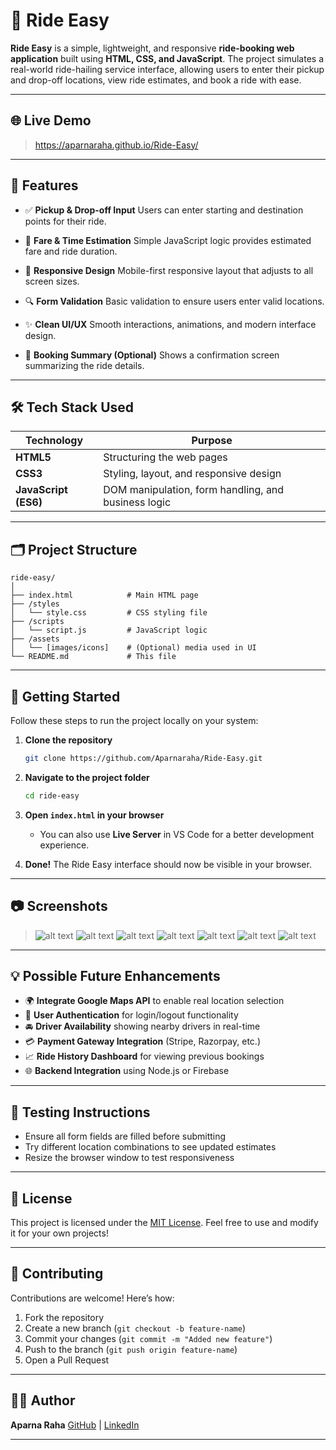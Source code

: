 

# 🚗 Ride Easy

**Ride Easy** is a simple, lightweight, and responsive **ride-booking web application** built using **HTML, CSS, and JavaScript**. The project simulates a real-world ride-hailing service interface, allowing users to enter their pickup and drop-off locations, view ride estimates, and book a ride with ease.

---

## 🌐 Live Demo

> https://aparnaraha.github.io/Ride-Easy/

---

## 📌 Features

* ✅ **Pickup & Drop-off Input**
  Users can enter starting and destination points for their ride.

* 🧮 **Fare & Time Estimation**
  Simple JavaScript logic provides estimated fare and ride duration.

* 📱 **Responsive Design**
  Mobile-first responsive layout that adjusts to all screen sizes.

* 🔍 **Form Validation**
  Basic validation to ensure users enter valid locations.

* ✨ **Clean UI/UX**
  Smooth interactions, animations, and modern interface design.

* 🧾 **Booking Summary (Optional)**
  Shows a confirmation screen summarizing the ride details.

---

## 🛠️ Tech Stack Used

| Technology                  | Purpose                                             |
| --------------------------- | --------------------------------------------------- |
| **HTML5**                   | Structuring the web pages                           |
| **CSS3**                    | Styling, layout, and responsive design              |
| **JavaScript (ES6)** | DOM manipulation, form handling, and business logic |

---

## 🗂️ Project Structure

```
ride-easy/
│
├── index.html            # Main HTML page
├── /styles
│   └── style.css         # CSS styling file
├── /scripts
│   └── script.js         # JavaScript logic
├── /assets
│   └── [images/icons]    # (Optional) media used in UI
└── README.md             # This file
```

---

## 🚀 Getting Started

Follow these steps to run the project locally on your system:

1. **Clone the repository**

   ```bash
   git clone https://github.com/Aparnaraha/Ride-Easy.git
   ```

2. **Navigate to the project folder**

   ```bash
   cd ride-easy
   ```

3. **Open `index.html` in your browser**

   * You can also use **Live Server** in VS Code for a better development experience.

4. **Done!**
   The Ride Easy interface should now be visible in your browser.

---

## 📷 Screenshots

> ![alt text](image.png)
![alt text](image-1.png)
![alt text](image-2.png)
![alt text](image-3.png)
![alt text](image-4.png)
![alt text](image-5.png)
![alt text](image-6.png)

---

## 💡 Possible Future Enhancements

* 🌍 **Integrate Google Maps API** to enable real location selection
* 👤 **User Authentication** for login/logout functionality
* 🚘 **Driver Availability** showing nearby drivers in real-time
* 💳 **Payment Gateway Integration** (Stripe, Razorpay, etc.)
* 📈 **Ride History Dashboard** for viewing previous bookings
* 🌐 **Backend Integration** using Node.js or Firebase

---

## 🧪 Testing Instructions

* Ensure all form fields are filled before submitting
* Try different location combinations to see updated estimates
* Resize the browser window to test responsiveness

---

## 📄 License

This project is licensed under the [MIT License](LICENSE).
Feel free to use and modify it for your own projects!

---

## 🤝 Contributing

Contributions are welcome! Here’s how:

1. Fork the repository
2. Create a new branch (`git checkout -b feature-name`)
3. Commit your changes (`git commit -m "Added new feature"`)
4. Push to the branch (`git push origin feature-name`)
5. Open a Pull Request

---

## 🙋‍♂️ Author

**Aparna Raha** 
[GitHub](https://github.com/Aparnaraha) | [LinkedIn](https://linkedin.com/in/aparnaraha0)

---



